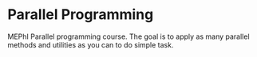 # Parallel Programming

MEPhI Parallel programming course.
The goal is to apply as many parallel methods and utilities as you can to do simple task.
